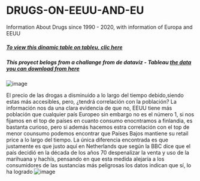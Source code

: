 # DRUGS-ON-EEUU-AND-EU
Information About Drugs since 1990 - 2020, with information of Europa and EEUU

##### [To view this dinamic table on tableu, clic here](https://public.tableau.com/app/profile/jefferson2736/viz/DRUGSANDEVOLUTIONONEEUUANDEUROPA/Dashboard1?publish=yes)

##### This proyect belogs from a challange from de dataviz - Tableau [the data you can download from here](https://cdn.discordapp.com/attachments/726945708023742496/1042214274673692692/Cocaine_and_Heroin_Prices.xlsx)

![image](https://user-images.githubusercontent.com/105129458/202190696-bcf2d6d4-bbbd-40df-a738-05771554a7ef.png)

El precio de las drogas a disminuido a lo largo del tiempo debido,siendo estas más accesibles, pero, ¿tendrá correlación con la población?
La información nos da una clara evidencia de que no, EEUU tiene más población que cualquier país Europeo sin embargo no es el número 1, si nos fijamos en el top de países en cuanto consumo enocntramos a finlandia, es bastanta curioso, pero si además hacemos estra correlación con el top de menor counsumo podemos encontrar que Países Bajos mantiene su retail price a lo largo del tiempo. La única diferencia encontrada es que justamente es que justo aquí en Netherlands que según la BBC dice que el país decidió en la década de los años 70 despenalizar la venta y uso de la marihuana y hachís, pensando en que esta medida alejaría a los consumidores de las sustancias más peligrosas
los datos indican que sí, lo ha logrado
![image](https://user-images.githubusercontent.com/105129458/202206271-c9f7ded4-f589-4f8c-a7c6-e937fa5ab082.png)
